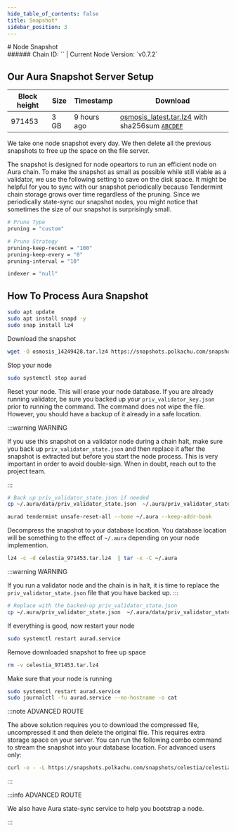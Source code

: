 ```yaml
---
hide_table_of_contents: false
title: Snapshot*
sidebar_position: 3
---
```


<div class="h1-with-icon icon-aura">
# Node Snapshot
</div>
###### Chain ID: `` | Current Node Version: `v0.7.2`

## Our Aura Snapshot Server Setup

| Block height | Size | Timestamp | Download                                                                                         |
|--------------|------|-----------|--------------------------------------------------------------------------------------------------|
| 971453       | 3 GB |9 hours ago| [osmosis_latest.tar.lz4](https://google.com) with sha256sum [`ABCDEF`](https://google.com)       |


We take one node snapshot every day. We then delete all the previous snapshots to free up the space on the file server.

The snapshot is designed for node opeartors to run an efficient node on Aura chain. To make the snapshot as small as possible while still viable as a validator, we use the following setting to save on the disk space. It might be helpful for you to sync with our snapshot periodically because Tendermint chain storage grows over time regardless of the pruning. Since we periodically state-sync our snapshot nodes, you might notice that sometimes the size of our snapshot is surprisingly small.

```bash title="app.toml"
# Prune Type
pruning = "custom"

# Prune Strategy
pruning-keep-recent = "100"
pruning-keep-every = "0"
pruning-interval = "10"
```

```bash title="config.toml"
indexer = "null"
```

## How To Process Aura Snapshot
```bash
sudo apt update
sudo apt install snapd -y
sudo snap install lz4
```
Download the snapshot
```bash
wget -O osmosis_14249428.tar.lz4 https://snapshots.polkachu.com/snapshots/osmosis/osmosis_14249428.tar.lz4 --inet4-only
```
Stop your node
```bash
sudo systemctl stop aurad
```
Reset your node. This will erase your node database. If you are already running validator, be sure you backed up your `priv_validator_key.json` prior to running the command. The command does not wipe the file. However, you should have a backup of it already in a safe location.

:::warning WARNING

If you use this snapshot on a validator node during a chain halt, make sure you back up `priv_validator_state.json` and then replace it after the snapshot is extracted but before you start the node process. This is very important in order to avoid double-sign. When in doubt, reach out to the project team.

:::

```bash
# Back up priv_validator_state.json if needed
cp ~/.aura/data/priv_validator_state.json  ~/.aura/priv_validator_state.json

aurad tendermint unsafe-reset-all --home ~/.aura --keep-addr-book
```

Decompress the snapshot to your database location. You database location will be something to the effect of `~/.aura` depending on your node implemention.

```bash
lz4 -c -d celestia_971453.tar.lz4  | tar -x -C ~/.aura
```

:::warning WARNING

If you run a validator node and the chain is in halt, it is time to replace the `priv_validator_state.json` file that you have backed up.
:::

```bash
# Replace with the backed-up priv_validator_state.json
cp ~/.aura/priv_validator_state.json  ~/.aura/data/priv_validator_state.json
```

If everything is good, now restart your node

```bash
sudo systemctl restart aurad.service
```

Remove downloaded snapshot to free up space

```bash
rm -v celestia_971453.tar.lz4
```

Make sure that your node is running

```bash
sudo systemctl restart aurad.service
sudo journalctl -fu aurad.service --no-hostname -o cat
```

:::note ADVANCED ROUTE

The above solution requires you to download the compressed file, uncompressed it and then delete the original file. This requires extra storage space on your server. You can run the following combo command to stream the snapshot into your database location. For advanced users only:
```bash
curl -o - -L https://snapshots.polkachu.com/snapshots/celestia/celestia_971453.tar.lz4 | lz4 -c -d - | tar -x -C ~/.aura
```

:::


:::info ADVANCED ROUTE

We also have Aura state-sync service to help you bootstrap a node.

:::